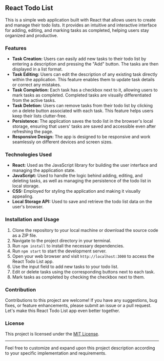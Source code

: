 ## React Todo List

This is a simple web application built with React that allows users to create and manage their todo lists. It provides an intuitive and interactive interface for adding, editing, and marking tasks as completed, helping users stay organized and productive.

### Features

- **Task Creation:** Users can easily add new tasks to their todo list by entering a description and pressing the "Add" button. The tasks are then displayed in a list format.
- **Task Editing:** Users can edit the description of any existing task directly within the application. This feature enables them to update task details or correct any mistakes.
- **Task Completion:** Each task has a checkbox next to it, allowing users to mark tasks as completed. Completed tasks are visually differentiated from the active tasks.
- **Task Deletion:** Users can remove tasks from their todo list by clicking on a delete button associated with each task. This feature helps users keep their lists clutter-free.
- **Persistence:** The application saves the todo list in the browser's local storage, ensuring that users' tasks are saved and accessible even after refreshing the page.
- **Responsive Design:** The app is designed to be responsive and work seamlessly on different devices and screen sizes.

### Technologies Used

- **React:** Used as the JavaScript library for building the user interface and managing the application state.
- **JavaScript:** Used to handle the logic behind adding, editing, and deleting tasks, as well as managing the persistence of the todo list in local storage.
- **CSS:** Employed for styling the application and making it visually appealing.
- **Local Storage API:** Used to save and retrieve the todo list data on the user's browser.

### Installation and Usage

1. Clone the repository to your local machine or download the source code as a ZIP file.
2. Navigate to the project directory in your terminal.
3. Run `npm install` to install the necessary dependencies.
4. Run `npm start` to start the development server.
5. Open your web browser and visit `http://localhost:3000` to access the React Todo List app.
6. Use the input field to add new tasks to your todo list.
7. Edit or delete tasks using the corresponding buttons next to each task.
8. Mark tasks as completed by checking the checkbox next to them.



### Contribution

Contributions to this project are welcome! If you have any suggestions, bug fixes, or feature enhancements, please submit an issue or a pull request. Let's make this React Todo List app even better together.

### License

This project is licensed under the [MIT License](LICENSE).

---

Feel free to customize and expand upon this project description according to your specific implementation and requirements.
